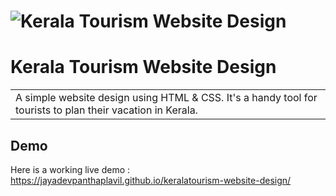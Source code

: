 # ![Kerala Tourism Website Design](https://github.com/jayadevpanthaplavil/keralatouri…velopment/resources/images/demo/demo.png)

# Kerala Tourism Website Design

<table>
<tr>
<td>
  A simple website design using HTML & CSS. It's a handy tool for tourists to plan their vacation in Kerala.
</td>
</tr>
</table>

## Demo

Here is a working live demo : https://jayadevpanthaplavil.github.io/keralatourism-website-design/
